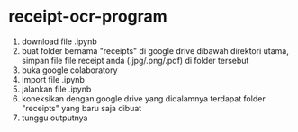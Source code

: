 # receipt-ocr-program
1. download file .ipynb
2. buat folder bernama "receipts" di google drive dibawah direktori utama, simpan file file receipt anda (.jpg/.png/.pdf) di folder tersebut
3. buka google colaboratory
4. import file .ipynb
5. jalankan file .ipynb
6. koneksikan dengan google drive yang didalamnya terdapat folder "receipts" yang baru saja dibuat
7. tunggu outputnya
